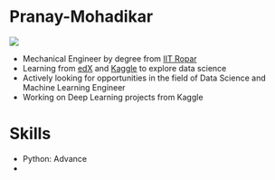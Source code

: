 # Pranay-Mohadikar

<img align='center' src="https://images.unsplash.com/photo-1498050108023-c5249f4df085?ixlib=rb-1.2.1&ixid=eyJhcHBfaWQiOjEyMDd9&auto=format&fit=crop&w=350&q=80">

- Mechanical Engineer by degree from [IIT Ropar](http://www.iitrpr.ac.in/)
- Learning from [edX](https://www.edx.org/) and [Kaggle](https://www.kaggle.com/) to explore data science
- Actively looking for opportunities in the field of Data Science and Machine Learning Engineer
- Working on Deep Learning projects from Kaggle

# Skills

- Python: Advance
- 

